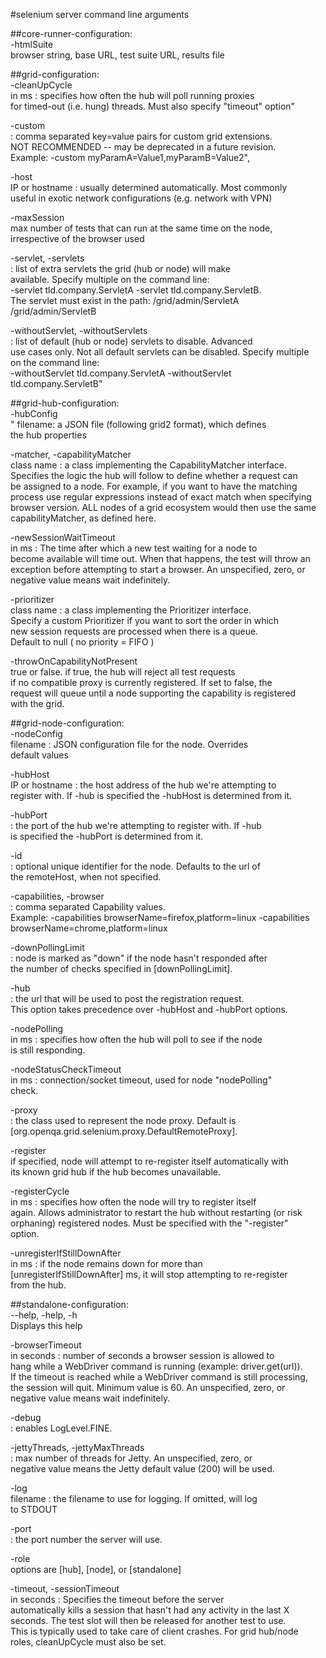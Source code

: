 #selenium server command line arguments    

##core-runner-configuration:  
-htmlSuite  
	browser string, base URL, test suite URL, results file    

##grid-configuration:  
-cleanUpCycle  
	<Integer> in ms : specifies how often the hub will poll running proxies    
	for	timed-out (i.e. hung) threads. Must also specify \"timeout\" option"  

-custom  
	<String> : comma separated key=value pairs for custom grid extensions.     
	NOT RECOMMENDED -- may be deprecated in a future revision.   
	Example: -custom myParamA=Value1,myParamB=Value2",  
 
-host  
	<String> IP or hostname : usually determined automatically. Most commonly  
	useful in exotic network configurations (e.g. network with VPN)  
  
-maxSession  
	<Integer> max number of tests that can run at the same time on the node,  
	irrespective of the browser used  
  
-servlet, -servlets  
	<String> : list of extra servlets the grid (hub or node) will make     
	available. Specify multiple on the command line:  
	-servlet tld.company.ServletA -servlet tld.company.ServletB.   
	The servlet must exist in the path: /grid/admin/ServletA   
	/grid/admin/ServletB  
  
-withoutServlet, -withoutServlets  
	<String> : list of default (hub or node) servlets to disable. Advanced  
	use cases only. Not all default servlets can be disabled. Specify multiple  
	on the command line:  
	-withoutServlet tld.company.ServletA -withoutServlet tld.company.ServletB"  

##grid-hub-configuration:  
-hubConfig  
	"<String> filename: a JSON file (following grid2 format), which defines  
	the hub properties  

-matcher, -capabilityMatcher  
	<String> class name : a class implementing the CapabilityMatcher interface.   
		Specifies the logic the hub will follow to define whether a request can  
		be assigned to a node. For example, if you want to have the matching  
		process use regular expressions instead of exact match when specifying  
		browser version.  ALL nodes of a grid ecosystem would then use the same  
		capabilityMatcher, as defined here.  

-newSessionWaitTimeout  
	<Integer> in ms : The time after which a new test waiting for a node to  
	become available will time out.  When that happens, the test will throw an  
	exception before attempting to start a browser. An unspecified, zero, or  
	negative value means wait indefinitely.  

-prioritizer  
	<String> class name : a class implementing the Prioritizer interface.   
		Specify a custom Prioritizer if you want to sort the order in which   
		new session requests are processed when there is a queue.  
		Default to null ( no priority = FIFO )  

-throwOnCapabilityNotPresent  
	<Boolean> true or false.  if true, the hub will reject all test requests  
	if no compatible proxy is currently registered. If set to false, the  
	request will queue until a node supporting the capability is registered  
	with the grid.  

##grid-node-configuration:  
-nodeConfig  
	<String> filename : JSON configuration file for the node. Overrides  
	default values  

-hubHost  
	<String> IP or hostname : the host address of the hub we're attempting to  
	register with. If -hub is specified the -hubHost is determined from it.  

-hubPort  
	<Integer> : the port of the hub we're attempting to register with. If -hub  
	is specified the -hubPort is determined from it.  

-id  
	<String> : optional unique identifier for the node. Defaults to the url of  
	the remoteHost, when not specified.  

-capabilities, -browser  
	<String> : comma separated Capability values.  
	Example: -capabilities browserName=firefox,platform=linux -capabilities  
	browserName=chrome,platform=linux  

-downPollingLimit  
	<Integer> : node is marked as \"down\" if the node hasn't responded after  
	the number of checks specified in [downPollingLimit].  

-hub  
	<String> : the url that will be used to post the registration request.  
	This option takes precedence over -hubHost and -hubPort options.  

-nodePolling  
	<Integer> in ms : specifies how often the hub will poll to see if the node  
	is still responding.  

-nodeStatusCheckTimeout  
	<Integer> in ms : connection/socket timeout, used for node \"nodePolling\"  
	check.  

-proxy  
	<String> : the class used to represent the node proxy. Default is  
	[org.openqa.grid.selenium.proxy.DefaultRemoteProxy].  

-register  
	if specified, node will attempt to re-register itself automatically with  
	its known grid hub if the hub becomes unavailable.  

-registerCycle  
	<Integer> in ms : specifies how often the node will try to register itself  
	again. Allows administrator to restart the hub without restarting (or risk  
	orphaning) registered nodes.  Must be specified with the \"-register\"  
	option.  

-unregisterIfStillDownAfter    
	<Integer> in ms : if the node remains down for more than  
	[unregisterIfStillDownAfter] ms, it will stop attempting to re-register  
	from the hub.  

##standalone-configuration:  
--help, -help, -h  
	Displays this help  

-browserTimeout  
	<Integer> in seconds : number of seconds a browser session is allowed to  
	hang while a WebDriver command is running (example: driver.get(url)).   
	If the timeout is reached while a WebDriver command is still processing,  
	the session will quit. Minimum value is 60. An unspecified, zero, or  
	negative value means wait indefinitely.  

-debug  
	<Boolean> : enables LogLevel.FINE.  

-jettyThreads, -jettyMaxThreads  
	<Integer> : max number of threads for Jetty. An unspecified, zero, or   
	negative value means the Jetty default value (200) will be used.  

-log  
	<String> filename : the filename to use for logging. If omitted, will log  
	to STDOUT  
	
-port  
	<Integer> : the port number the server will use.  

-role  
	<String> options are [hub], [node], or [standalone]  

-timeout, -sessionTimeout  
	<Integer> in seconds : Specifies the timeout before the server  
	automatically kills a session that hasn't had any activity in the last X  
	seconds.  The test slot will then be released for another test to use.  
	This is typically used to take care of client crashes. For grid hub/node  
	roles, cleanUpCycle must also be set. 
	
